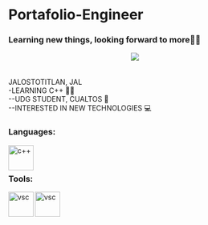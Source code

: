 # **Portafolio-Engineer**
### Learning new things, looking forward to more🧑‍💻​
<div align="center">
  <a href="https://media.tenor.com/w6BMR3XvuywAAAAC/wawatech-rafa.gif">
  <img  src="https://media.tenor.com/w6BMR3XvuywAAAAC/wawatech-rafa.gif"
    /></a>
</div>
<br>


<br> 
JALOSTOTITLAN, JAL
<br>
-LEARNING C++ 🧑‍💻​
<br>
--UDG STUDENT, CUALTOS 📝
<br>
--INTERESTED IN NEW TECHNOLOGIES 💻
<br>



### **Languages:**
<img align="left" alt="c++" width="50px" src="https://upload.wikimedia.org/wikipedia/commons/thumb/1/18/ISO_C%2B%2B_Logo.svg/1822px-ISO_C%2B%2B_Logo.svg.png" />  

  
<br> 
<br>
 

### **Tools:**  

<img align="left" alt="vsc" width="50px" src="https://upload.wikimedia.org/wikipedia/commons/thumb/9/9a/Visual_Studio_Code_1.35_icon.svg/2048px-Visual_Studio_Code_1.35_icon.svg.png" /> 
<img align="left" alt="vsc" width="50px" src="https://dl.flathub.org/repo/appstream/x86_64/icons/128x128/org.codeblocks.codeblocks.png"  />

<br>
<br>
